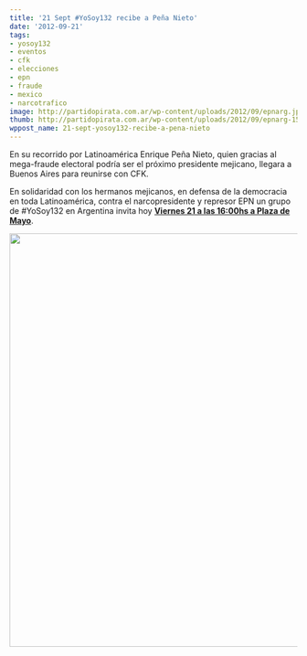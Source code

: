 ```yaml
---
title: '21 Sept #YoSoy132 recibe a Peña Nieto'
date: '2012-09-21'
tags:
- yosoy132
- eventos
- cfk
- elecciones
- epn
- fraude
- mexico
- narcotrafico
image: http://partidopirata.com.ar/wp-content/uploads/2012/09/epnarg.jpg
thumb: http://partidopirata.com.ar/wp-content/uploads/2012/09/epnarg-150x150.jpg
wppost_name: 21-sept-yosoy132-recibe-a-pena-nieto
---
```


En su recorrido por Latinoamérica Enrique Peña Nieto, quien gracias al mega-fraude electoral podría ser el próximo presidente mejicano, llegara a Buenos Aires para reunirse con CFK.

En solidaridad con los hermanos mejicanos, en defensa de la democracia en toda Latinoamérica, contra el narcopresidente y represor EPN un grupo de #YoSoy132 en Argentina invita hoy <strong><a href="https://www.facebook.com/events/285470234899082/285729501539822/" target="_blank">Viernes 21 a las 16:00hs a Plaza de Mayo</a></strong>.

<a href="http://partidopirata.com.ar/wp-content/uploads/2012/09/epnarg.jpg"><img src="http://partidopirata.com.ar/wp-content/uploads/2012/09/epnarg.jpg" alt="" title="epnarg" width="577" height="724" class="aligncenter size-full wp-image-6562" /></a>

